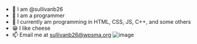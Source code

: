 * 👋 I am @sullivanb26
* :eyes: I am a programmer
* :rat: I currently am programming in HTML, CSS, JS, C++, and some others
* :grin: I like cheese
* 📫 Email me at sullivanb26@wpsma.org
![image](https://user-images.githubusercontent.com/119557990/227970992-3124eeb5-3673-414c-9377-a128b5104c64.png)

